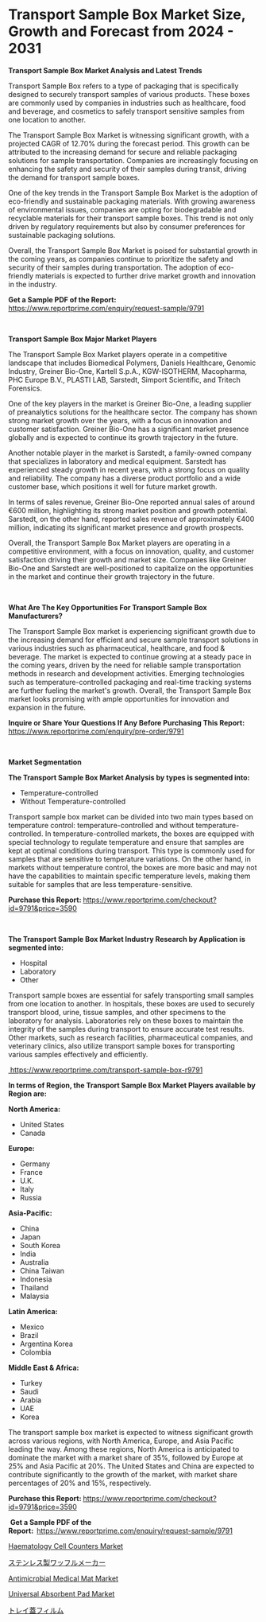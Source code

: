<p><h1>Transport Sample Box Market Size, Growth and Forecast from 2024 - 2031</h1></p><p><strong>Transport Sample Box Market Analysis and Latest Trends</strong></p>
<p><p>Transport Sample Box refers to a type of packaging that is specifically designed to securely transport samples of various products. These boxes are commonly used by companies in industries such as healthcare, food and beverage, and cosmetics to safely transport sensitive samples from one location to another.</p><p>The Transport Sample Box Market is witnessing significant growth, with a projected CAGR of 12.70% during the forecast period. This growth can be attributed to the increasing demand for secure and reliable packaging solutions for sample transportation. Companies are increasingly focusing on enhancing the safety and security of their samples during transit, driving the demand for transport sample boxes.</p><p>One of the key trends in the Transport Sample Box Market is the adoption of eco-friendly and sustainable packaging materials. With growing awareness of environmental issues, companies are opting for biodegradable and recyclable materials for their transport sample boxes. This trend is not only driven by regulatory requirements but also by consumer preferences for sustainable packaging solutions.</p><p>Overall, the Transport Sample Box Market is poised for substantial growth in the coming years, as companies continue to prioritize the safety and security of their samples during transportation. The adoption of eco-friendly materials is expected to further drive market growth and innovation in the industry.</p></p>
<p><strong>Get a Sample PDF of the Report:&nbsp;</strong> <a href="https://www.reportprime.com/enquiry/request-sample/9791">https://www.reportprime.com/enquiry/request-sample/9791</a></p>
<p>&nbsp;</p>
<p><strong>Transport Sample Box Major Market Players</strong></p>
<p><p>The Transport Sample Box Market players operate in a competitive landscape that includes Biomedical Polymers, Daniels Healthcare, Genomic Industry, Greiner Bio-One, Kartell S.p.A., KGW-ISOTHERM, Macopharma, PHC Europe B.V., PLASTI LAB, Sarstedt, Simport Scientific, and Tritech Forensics. </p><p>One of the key players in the market is Greiner Bio-One, a leading supplier of preanalytics solutions for the healthcare sector. The company has shown strong market growth over the years, with a focus on innovation and customer satisfaction. Greiner Bio-One has a significant market presence globally and is expected to continue its growth trajectory in the future.</p><p>Another notable player in the market is Sarstedt, a family-owned company that specializes in laboratory and medical equipment. Sarstedt has experienced steady growth in recent years, with a strong focus on quality and reliability. The company has a diverse product portfolio and a wide customer base, which positions it well for future market growth.</p><p>In terms of sales revenue, Greiner Bio-One reported annual sales of around €600 million, highlighting its strong market position and growth potential. Sarstedt, on the other hand, reported sales revenue of approximately €400 million, indicating its significant market presence and growth prospects.</p><p>Overall, the Transport Sample Box Market players are operating in a competitive environment, with a focus on innovation, quality, and customer satisfaction driving their growth and market size. Companies like Greiner Bio-One and Sarstedt are well-positioned to capitalize on the opportunities in the market and continue their growth trajectory in the future.</p></p>
<p>&nbsp;</p>
<p><strong>What Are The Key Opportunities For Transport Sample Box Manufacturers?</strong></p>
<p><p>The Transport Sample Box market is experiencing significant growth due to the increasing demand for efficient and secure sample transport solutions in various industries such as pharmaceutical, healthcare, and food & beverage. The market is expected to continue growing at a steady pace in the coming years, driven by the need for reliable sample transportation methods in research and development activities. Emerging technologies such as temperature-controlled packaging and real-time tracking systems are further fueling the market's growth. Overall, the Transport Sample Box market looks promising with ample opportunities for innovation and expansion in the future.</p></p>
<p><strong>Inquire or Share Your Questions If Any Before Purchasing This Report:</strong> <a href="https://www.reportprime.com/enquiry/pre-order/9791">https://www.reportprime.com/enquiry/pre-order/9791</a></p>
<p>&nbsp;</p>
<p><strong>Market Segmentation</strong></p>
<p><strong>The Transport Sample Box Market Analysis by types is segmented into:</strong></p>
<p><ul><li>Temperature-controlled</li><li>Without Temperature-controlled</li></ul></p>
<p><p>Transport sample box market can be divided into two main types based on temperature control: temperature-controlled and without temperature-controlled. In temperature-controlled markets, the boxes are equipped with special technology to regulate temperature and ensure that samples are kept at optimal conditions during transport. This type is commonly used for samples that are sensitive to temperature variations. On the other hand, in markets without temperature control, the boxes are more basic and may not have the capabilities to maintain specific temperature levels, making them suitable for samples that are less temperature-sensitive.</p></p>
<p><strong>Purchase this Report:&nbsp;</strong><a href="https://www.reportprime.com/checkout?id=9791&price=3590">https://www.reportprime.com/checkout?id=9791&price=3590</a></p>
<p>&nbsp;</p>
<p><strong>The Transport Sample Box Market Industry Research by Application is segmented into:</strong></p>
<p><ul><li>Hospital</li><li>Laboratory</li><li>Other</li></ul></p>
<p><p>Transport sample boxes are essential for safely transporting small samples from one location to another. In hospitals, these boxes are used to securely transport blood, urine, tissue samples, and other specimens to the laboratory for analysis. Laboratories rely on these boxes to maintain the integrity of the samples during transport to ensure accurate test results. Other markets, such as research facilities, pharmaceutical companies, and veterinary clinics, also utilize transport sample boxes for transporting various samples effectively and efficiently.</p></p>
<p><a href="https://www.reportprime.com/transport-sample-box-r9791">&nbsp;https://www.reportprime.com/transport-sample-box-r9791</a></p>
<p><strong>In terms of Region, the Transport Sample Box Market Players available by Region are:</strong></p>
<p>
    <p> <strong> North America: </strong>
        <ul>
            <li>United States</li>
            <li>Canada</li>
        </ul>
        </p> 
    <p> <strong> Europe: </strong>
        <ul>
            <li>Germany</li>
            <li>France</li>
            <li>U.K.</li>
            <li>Italy</li>
            <li>Russia</li>
        </ul>
        </p> 
    <p> <strong> Asia-Pacific: </strong>
        <ul>
            <li>China</li>
            <li>Japan</li>
            <li>South Korea</li>
            <li>India</li>
            <li>Australia</li>
            <li>China Taiwan</li>
            <li>Indonesia</li>
            <li>Thailand</li>
            <li>Malaysia</li>
        </ul>
        </p> 
    <p> <strong> Latin America: </strong>
        <ul>
            <li>Mexico</li>
            <li>Brazil</li>
            <li>Argentina Korea</li>
            <li>Colombia</li>
        </ul>
        </p> 
    <p> <strong> Middle East & Africa: </strong>
        <ul>
            <li>Turkey</li>
            <li>Saudi</li>
            <li>Arabia</li>
            <li>UAE</li>
            <li>Korea</li>
        </ul>
    </p>
    </p>
<p><p>The transport sample box market is expected to witness significant growth across various regions, with North America, Europe, and Asia Pacific leading the way. Among these regions, North America is anticipated to dominate the market with a market share of 35%, followed by Europe at 25% and Asia Pacific at 20%. The United States and China are expected to contribute significantly to the growth of the market, with market share percentages of 20% and 15%, respectively.</p></p>
<p><strong>Purchase this Report: </strong><a href="https://www.reportprime.com/checkout?id=9791&price=3590">https://www.reportprime.com/checkout?id=9791&price=3590</a></p>
<p>&nbsp;<strong>Get a Sample PDF of the Report:&nbsp;&nbsp;</strong><a href="https://www.reportprime.com/enquiry/request-sample/9791">https://www.reportprime.com/enquiry/request-sample/9791</a></p>
<p><strong></strong></p>
<p><p><a href="https://github.com/kosella/Market-Research-Report-List-2/blob/main/haematology-cell-counters-market.md">Haematology Cell Counters Market</a></p><p><a href="https://medium.com/@hugofirst21/%E3%82%B9%E3%83%86%E3%83%B3%E3%83%AC%E3%82%B9%E8%A3%BD%E3%83%AF%E3%83%83%E3%83%95%E3%83%AB%E3%83%A1%E3%83%BC%E3%82%AB%E3%83%BC%E3%81%AE%E5%B8%82%E5%A0%B4%E8%A6%8F%E6%A8%A1-%E5%B9%B4%E9%96%93%E6%88%90%E9%95%B7%E7%8E%87-%E3%83%88%E3%83%AC%E3%83%B3%E3%83%89-2024%E5%B9%B4-2030%E5%B9%B4-9ee8396fa090">ステンレス製ワッフルメーカー</a></p><p><a href="https://github.com/nathandecarvalho/Market-Research-Report-List-2/blob/main/antimicrobial-medical-mat-market.md">Antimicrobial Medical Mat Market</a></p><p><a href="https://issuu.com/reportprime-2/docs/universal-absorbent-pad-market-size-2030.pptx">Universal Absorbent Pad Market</a></p><p><a href="https://medium.com/@fabianhoncescu2022/%E3%83%88%E3%83%AC%E3%82%A4%E3%83%AA%E3%83%87%E3%82%A3%E3%83%B3%E3%82%B0%E3%83%95%E3%82%A3%E3%83%AB%E3%83%A0%E3%81%AE%E5%B8%82%E5%A0%B4%E6%B4%9E%E5%AF%9F-%E5%B8%82%E5%A0%B4%E5%8B%95%E5%90%91-%E6%88%90%E9%95%B7-2024%E5%B9%B4%E3%81%8B%E3%82%892031%E5%B9%B4%E3%81%BE%E3%81%A7%E3%81%AE%E4%BA%88%E6%B8%AC-6ea004fe3592">トレイ蓋フィルム</a></p></p>